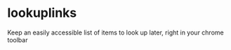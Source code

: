 lookuplinks
===========

Keep an easily accessible list of items to look up later, right in your chrome toolbar
